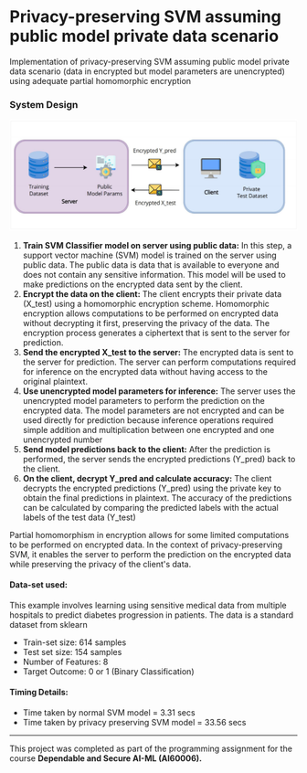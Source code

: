 # Privacy-preserving SVM assuming public model private data scenario

Implementation of privacy-preserving SVM assuming public model private data scenario (data in encrypted but model parameters are unencrypted) using adequate partial homomorphic encryption

### System Design

![System-Design](https://github.com/abhinav-bohra/Privacy-Preserving-ML/blob/main/system_design.png)

1. **Train SVM Classifier model on server using public data:** In this step, a support vector machine (SVM) model is trained on the server using public data. The public data is data that is available to everyone and does not contain any sensitive information. This model will be used to make predictions on the encrypted data sent by the client.
2. **Encrypt the data on the client:** The client encrypts their private data (X_test) using a homomorphic encryption scheme. Homomorphic encryption allows computations to be performed on encrypted data without decrypting it first, preserving the privacy of the data. The encryption process generates a ciphertext that is sent to the server for prediction.
3. **Send the encrypted X_test to the server:** The encrypted data is sent to the server for prediction. The server can perform computations required for inference on the encrypted data without having access to the original plaintext.
4. **Use unencrypted model parameters for inference:** The server uses the unencrypted model parameters to perform the prediction on the encrypted data. The model parameters are not encrypted and can be used directly for prediction because inference operations required simple addition and multiplication between one encrypted and one unencrypted number
5. **Send model predictions back to the client:** After the prediction is performed, the server sends the encrypted predictions (Y_pred) back to the client.
6. **On the client, decrypt Y_pred and calculate accuracy:** The client decrypts the encrypted predictions (Y_pred) using the private key to obtain the final predictions in plaintext. The accuracy of the predictions can be calculated by comparing the predicted labels with the actual labels of the test data (Y_test)

Partial homomorphism in encryption allows for some limited computations to be performed on encrypted data. In the context of privacy-preserving SVM, it enables the server to perform the prediction on the encrypted data while preserving the privacy of the client's data.

#### Data-set used:

This example involves learning using sensitive medical data from multiple hospitals to predict diabetes progression in patients. The data is a standard dataset from sklearn
- Train-set size: 614 samples
- Test set size: 154 samples
- Number of Features: 8
- Target Outcome: 0 or 1 (Binary Classification)

#### Timing Details:
- Time taken by normal SVM model = 3.31 secs
- Time taken by privacy preserving SVM model = 33.56 secs

------------

This project was completed as part of the programming assignment for the course **Dependable and Secure AI-ML (AI60006).**
